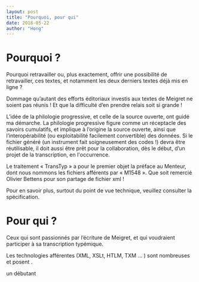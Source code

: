 ```yaml
---
layout: post
title: "Pourquoi, pour qui"
date: 2018-05-22
author: "Hong"
---
```

# Pourquoi ?

Pourquoi retravailler ou, plus exactement, offrir une possibilité de retravailler, ces textes, et notamment les deux derniers textes déjà mis en ligne ?

Dommage qu’autant des efforts éditoriaux investis aux textes de Meigret ne soient pas réunis ! Et que la difficulté d’en prendre relais soit si grande ! 

L’idée de la philologie progressive, et celle de la source ouverte, ont guidé ma démarche. La philologie progressive figure comme un réceptacle des savoirs cumulatifs, et implique à l’origine la source ouverte, ainsi que l’interopérabilité (ou exploitabilité facilement convertible) des données. Si le fichier généré (un instrument fait soigneusement des codes !) devra être réutilisable, il doit aussi être prêt pour la collaboration, dès le début, d’un projet de la transcription, en l'occurrence. 

Le traitement « TransTyp » a pour le premier objet la préface au Menteur, dont nous nommons les fichiers afférents par « M1548 ». Que soit remercié Olivier Bettens pour son partage de fichier xml ! 

Pour en savoir plus, surtout du point de vue technique, veuillez consulter la spécification.

# Pour qui ?

Ceux qui sont passionnés par l’écriture de Meigret, et qui voudraient participer à sa transcription typémique. 

Les technologies afférentes (XML, XSLt, HTLM, TXM ... ) sont nombreuses et posent . 

un débutant 
